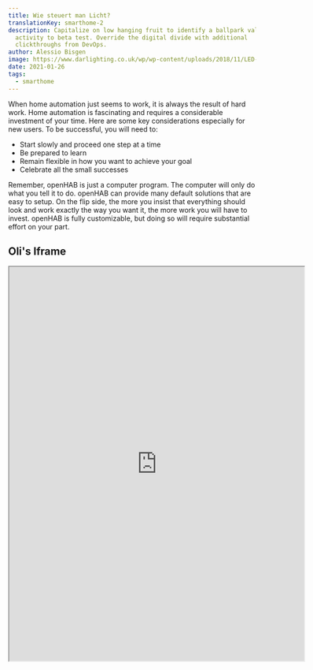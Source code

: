 ```yaml
---
title: Wie steuert man Licht?
translationKey: smarthome-2
description: Capitalize on low hanging fruit to identify a ballpark value added
  activity to beta test. Override the digital divide with additional
  clickthroughs from DevOps.
author: Alessio Bisgen
image: https://www.darlighting.co.uk/wp/wp-content/uploads/2018/11/LED-960x450.jpg
date: 2021-01-26
tags:
  - smarthome
---
```


When home automation just seems to work, it is always the result of hard work. Home automation is fascinating and requires a considerable investment of your time. Here are some key considerations especially for new users. To be successful, you will need to:

- Start slowly and proceed one step at a time
- Be prepared to learn
- Remain flexible in how you want to achieve your goal
- Celebrate all the small successes

Remember, openHAB is just a computer program. The computer will only do what you tell it to do. openHAB can provide many default solutions that are easy to setup. On the flip side, the more you insist that everything should look and work exactly the way you want it, the more work you will have to invest. openHAB is fully customizable, but doing so will require substantial effort on your part.

## Oli's Iframe

<iframe src="https://stackblitz.com/edit/rxjs-8vvgcd?file=index.ts" width="600" height="800"></iframe>